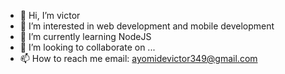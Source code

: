 - 👋 Hi, I’m victor
- 👀 I’m interested in web development and mobile development
- 🌱 I’m currently learning NodeJS
- 💞️ I’m looking to collaborate on ...
- 📫 How to reach me email: ayomidevictor349@gmail.com
